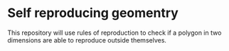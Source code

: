 # Self reproducing geomentry

This repository will use rules of reproduction to check if a polygon in two dimensions are able to reproduce outside themselves.

